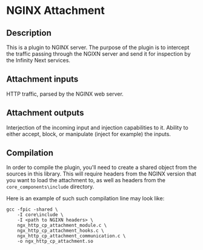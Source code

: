 # NGINX Attachment

## Description
This is a plugin to NGINX server. The purpose of the plugin is to intercept the traffic passing through the NGIXN server and send it for inspection by the Infinity Next services.

## Attachment inputs
HTTP traffic, parsed by the NGINX web server. 

## Attachment outputs
Interjection of the incoming input and injection capabilities to it. Ability to either accept, block, or manipulate (inject for example) the inputs.

## Compilation
In order to compile the plugin, you'll need to create a shared object from the sources in this library. This will require headers from the NGINX version that you want to load the attachment to, as well as headers from the `core_components\include` directory.

Here is an example of such such compilation line may look like:
```
gcc -fpic -shared \
    -I core\include \
    -I <path to NGIXN headers> \
    ngx_http_cp_attachment_module.c \
    ngx_http_cp_attachment_hooks.c \ 
    ngx_http_cp_attachment_communication.c \
    -o ngx_http_cp_attachment.so
```
